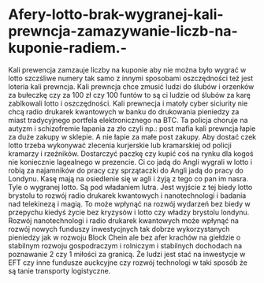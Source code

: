 # Afery-lotto-brak-wygranej-kali-prewncja-zamazywanie-liczb-na-kuponie-radiem.-
Kali prewencja zamzauje liczby na kuponie aby nie można było wygrać w lotto szczśliwe numery tak samo z innymi sposobami oszczędności też jest loteria kali prewncja. Kali prewncja chce zmusić ludzi do ślubów i orzenków za bułeczkę czy za 100 zł czy 100 funtów to są ci ludzie od ślubów za karę zablkowali lotto i oszczędności. 
Kali prewnecja i matoły cyber siciurity nie chcą radio drukarek kwantowych w banku do drukowania pieniedzy za miast tradycyjnego portfela elektronicznego na BTC. 
Ta policja choruje na autyzm i schizofremie łapania za zło czyli np.: post mafia kali prewncja łapie za duże zakupy w sklepie. A nie łapie za małe post zakupy. 
Aby dostać czek lotto trzeba wykonywać zlecenia kurjerskie lub kramarskiej od policji kramarzy i rzeźników. Dostarczyć paczkę czy kupić coś na rynku dla kogoś nie koniecznie lagealnego w prezencie. Ci co jadą do Angli wygrali w lotto i robią za najamników do pracy czy sprzątaczki do Angli jadą do pracy do Londynu. Kasę mają na osiedlenie się w agli i żyją z tego co pan im nasra. Tyle o wygranej lotto. Są pod władaniem lutra. 
Jest wyjście z tej biedy lotto brystolu to rozwój radio drukarek kwantowych i nanotechnologi i badania nad telekinezą i magią. To może wpłynąć na rozwój wydarzeń bez biedy w przepychu kiedyś życie bez kryzysów i lotto czy władzy brystolu londynu.   
Rozwój nanotechnologi i radio drukarek kwantowych może wpłynąć na rozwój nowych funduszy inwestycjnych tak dobrze wykorzystanych pieniedzy jak w rozwoju Block Chein ale bez afer krachów na giełdzie o stabilnym rozwoju gospodraczym i rolniczym i stabilnych dochodach na poznawanie 2 czy 1 miłości za granicą. Że ludzi jest stać na inwestycje w EFT czy inne fundusze auckcyjne czy rozwój technologi w taki sposób że są tanie transporty logistyczne. 
